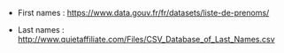 


* First names : https://www.data.gouv.fr/fr/datasets/liste-de-prenoms/

* Last names : http://www.quietaffiliate.com/Files/CSV_Database_of_Last_Names.csv
